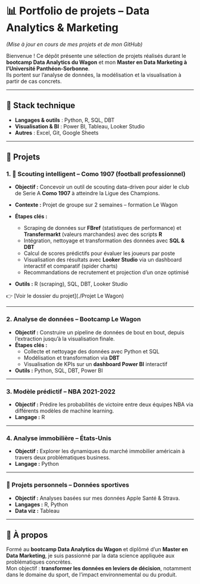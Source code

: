 # 📊 Portfolio de projets – Data Analytics & Marketing

_(Mise à jour en cours de mes projets et de mon GitHub)_

Bienvenue ! Ce dépôt présente une sélection de projets réalisés durant le **bootcamp Data Analytics du Wagon** et mon **Master en Data Marketing à l’Université Panthéon-Sorbonne**.  
Ils portent sur l’analyse de données, la modélisation et la visualisation à partir de cas concrets.

---

## 🧰 Stack technique

- **Langages & outils** : Python, R, SQL, DBT  
- **Visualisation & BI** : Power BI, Tableau, Looker Studio  
- **Autres** : Excel, Git, Google Sheets

---

## 🚀 Projets

### 1. 🧠 Scouting intelligent – Como 1907 (football professionnel)

- **Objectif :** Concevoir un outil de scouting data-driven pour aider le club de Serie A **Como 1907** à atteindre la Ligue des Champions.
- **Contexte :** Projet de groupe sur 2 semaines – formation Le Wagon
- **Étapes clés :**
  - Scraping de données sur **FBref** (statistiques de performance) et **Transfermarkt** (valeurs marchandes) avec des scripts **R**
  - Intégration, nettoyage et transformation des données avec **SQL & DBT**
  - Calcul de scores prédictifs pour évaluer les joueurs par poste
  - Visualisation des résultats avec **Looker Studio** via un dashboard interactif et comparatif (spider charts)
  - Recommandations de recrutement et projection d’un onze optimisé

- **Outils :** R (scraping), SQL, DBT, Looker Studio

👉 [Voir le dossier du projet](./Projet Le Wagon)

---

### 2. Analyse de données – Bootcamp Le Wagon

- **Objectif :** Construire un pipeline de données de bout en bout, depuis l’extraction jusqu’à la visualisation finale.
- **Étapes clés :**  
  - Collecte et nettoyage des données avec Python et SQL  
  - Modélisation et transformation via **DBT**  
  - Visualisation de KPIs sur un **dashboard Power BI** interactif
- **Outils :** Python, SQL, DBT, Power BI

---

### 3. Modèle prédictif – NBA 2021-2022

- **Objectif :** Prédire les probabilités de victoire entre deux équipes NBA via différents modèles de machine learning.
- **Langage :** R

---

### 4. Analyse immobilière – États-Unis

- **Objectif :** Explorer les dynamiques du marché immobilier américain à travers deux problématiques business.
- **Langage :** Python

---

### 🔧 Projets personnels – Données sportives

- **Objectif :** Analyses basées sur mes données Apple Santé & Strava.
- **Langages :** R, Python  
- **Data viz :** Tableau

---

## 👤 À propos

Formé au **bootcamp Data Analytics du Wagon** et diplômé d’un **Master en Data Marketing**, je suis passionné par la data science appliquée aux problématiques concrètes.  
Mon objectif : **transformer les données en leviers de décision**, notamment dans le domaine du sport, de l’impact environnemental ou du produit.
